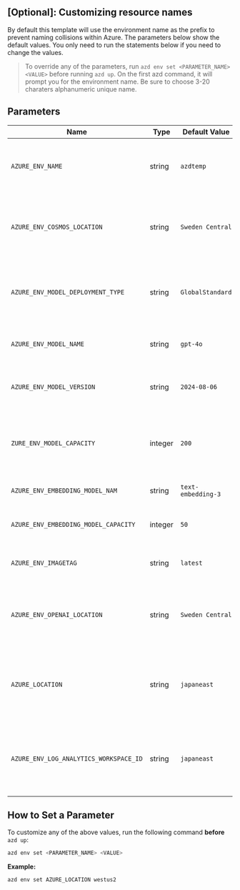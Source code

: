 ## [Optional]: Customizing resource names 

By default this template will use the environment name as the prefix to prevent naming collisions within Azure. The parameters below show the default values. You only need to run the statements below if you need to change the values. 


> To override any of the parameters, run `azd env set <PARAMETER_NAME> <VALUE>` before running `azd up`. On the first azd command, it will prompt you for the environment name. Be sure to choose 3-20 charaters alphanumeric unique name. 

## Parameters

| Name                          | Type    | Default Value       | Purpose                                                                                              |
| -----------------------------| ------- | ------------------- | ---------------------------------------------------------------------------------------------------- |
| `AZURE_ENV_NAME`            | string  | `azdtemp`           | Used as a prefix for all resource names to ensure uniqueness across environments.                    |
| `AZURE_ENV_COSMOS_LOCATION`             | string  | `Sweden Central`    | Location of the Cosmos DB instance. Choose from allowed values: Sweden Central, Australia East.      |
| `AZURE_ENV_MODEL_DEPLOYMENT_TYPE`             | string  | `GlobalStandard`    | Change the Model Deployment Type (allowed values: Standard, GlobalStandard).                         |
| `AZURE_ENV_MODEL_NAME`               | string  | `gpt-4o`            | Set the GPT model name (allowed values: gpt-4o).                                                      |
| `AZURE_ENV_MODEL_VERSION`     | string  | `2024-08-06`        | Set the Azure OpenAI API version (allowed values: 2024-08-06).                                       |
| `ZURE_ENV_MODEL_CAPACITY`     | integer | `200`               | Set the model capacity for GPT deployment. Choose based on your Azure quota and usage needs.         |
| `AZURE_ENV_EMBEDDING_MODEL_NAM`            | string  | `text-embedding-3`  | Set the model name used for embeddings.                                                              |
| `AZURE_ENV_EMBEDDING_MODEL_CAPACITY` | integer | `50`              | Set the capacity for embedding model deployment.                                                     |
| `AZURE_ENV_IMAGETAG`                  | string  | `latest`            | Set the image tag (allowed values: latest, dev, hotfix).                                             |
| `AZURE_ENV_OPENAI_LOCATION`       | string  | `Sweden Central`    | Location of the Azure OpenAI resource. Choose from allowed values: Sweden Central, Australia East.   |
| `AZURE_LOCATION`            | string  | `japaneast`         | Location of the Azure infrastructure deployment. Controls where core resources will be provisioned.  |
| `AZURE_ENV_LOG_ANALYTICS_WORKSPACE_ID`            | string  | `japaneast`         | Location of the Azure infrastructure deployment. Controls where core resources will be provisioned.  |

## How to Set a Parameter
To customize any of the above values, run the following command **before** `azd up`:

```bash
azd env set <PARAMETER_NAME> <VALUE>
```

**Example:**

```bash
azd env set AZURE_LOCATION westus2
```
